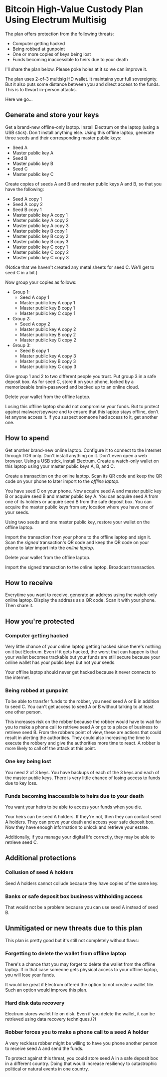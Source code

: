 # Bitcoin High-Value Custody Plan Using Electrum Multisig

The plan offers protection from the following threats:

* Computer getting hacked
* Being robbed at gunpoint
* One or more copies of keys being lost
* Funds becoming inaccessible to heirs due to your death

I'll share the plan below. Please poke holes at it so we can improve it.

The plan uses 2-of-3 multisig HD wallet. It maintains your full sovereignty. But it also puts some distance between you and direct access to the funds. This is to thwart in-person attacks.

Here we go...

## Generate and store your keys

Get a brand-new offline-only laptop. Install Electrum on the laptop (using a USB stick). Don't install anything else. Using this offline laptop, generate three seeds and their corresponding master public keys:

* Seed A
* Master public key A
* Seed B
* Master public key B
* Seed C
* Master public key C

Create copies of seeds A and B and master public keys A and B, so that you have the following:

* Seed A copy 1
* Seed A copy 2
* Seed B copy 1
* Master public key A copy 1
* Master public key A copy 2
* Master public key A copy 3
* Master public key B copy 1
* Master public key B copy 2
* Master public key B copy 3
* Master public key C copy 1
* Master public key C copy 2
* Master public key C copy 3

(Notice that we haven't created any metal sheets for seed C. We'll get to seed C in a bit.)

Now group your copies as follows:

* Group 1:
  * Seed A copy 1
  * Master public key A copy 1
  * Master public key B copy 1
  * Master public key C copy 1
* Group 2:
  * Seed A copy 2
  * Master public key A copy 2
  * Master public key B copy 2
  * Master public key C copy 2
* Group 3:
  * Seed B copy 1
  * Master public key A copy 3
  * Master public key B copy 3
  * Master public key C copy 3
  
Give group 1 and 2 to two different people you trust. Put group 3 in a safe deposit box. As for seed C, store it on your phone, locked by a memorizeable brain-password and backed up to an online cloud.

Delete your wallet from the offline laptop. 

Losing this offline laptop should not compromise your funds. But to protect against malware/spyware and to ensure that this laptop stays offline, don't let anyone access it. If you suspect someone had access to it, get another one.

## How to spend

Get another brand-new online laptop. Configure it to connect to the Internet through TOR only. Don't install anything on it. Don't even open a web browser. Using a USB stick, install Electrum. Create a watch-only wallet on this laptop using your master public keys A, B, and C.

Create a transaction on the online laptop. Scan its QR code and keep the QR code on your phone to later import to the _offline laptop_.

You have seed C on your phone. Now acquire seed A and master public key B or acquire seed B and master public key A. You can acquire seed A from one of its holders or acquire seed B from the safe deposit box. You can acquire the master public keys from any location where you have one of your seeds. 

Using two seeds and one master public key, restore your wallet on the offline laptop.

Import the transaction from your phone to the offline laptop and sign it. Scan the _signed_ transaction's QR code and keep the QR code on your phone to later import into the _online laptop_. 

Delete your wallet from the offline laptop.

Import the signed transaction to the online laptop. Broadcast transaction.

## How to receive

Everytime you want to receive, generate an address using the watch-only online laptop. Display the address as a QR code. Scan it with your phone. Then share it.

## How you're protected

### Computer getting hacked

Very little chance of your online laptop getting hacked since there's nothing on it but Electrum. Even if it gets hacked, the worst that can happen is that your wallet becomes trackable but your funds are still secure because your online wallet has your public keys but not your seeds.

Your offline laptop should never get hacked because it never connects to the internet.

### Being robbed at gunpoint

To be able to transfer funds to the robber, you need seed A or B in addition to seed C. You can't get access to seed A or B without talking to at least one other person.

This increases risk on the robber because the robber would have to wait for you to make a phone call to retrieve seed A or go to a place of business to retrieve seed B. From the robbers point of view, these are actions that could result in alerting the authorities. They could also increasing the time to execute the robbery and give the authorities more time to react. A robber is more likely to call off the attack at this point.

### One key being lost

You need 2 of 3 keys. You have backups of each of the 3 keys and each of the master public keys. There is very little chance of losing access to funds due to key loss.

### Funds becoming inaccessible to heirs due to your death

You want your heirs to be able to access your funds when you die.

Your heirs can be seed A holders. If they're not, then they can contact seed A holders. They can prove your death and access your safe deposit box. Now they have enough information to unlock and retrieve your estate.

Additionally, if you manage your digital life correctly, they may be able to retrieve seed C.

## Additional protections

### Collusion of seed A holders

Seed A holders cannot collude because they have copies of the same key. 

### Banks or safe deposit box business withholding access

That would not be a problem because you can use seed A instead of seed B.

## Unmitigated or new threats due to this plan

This plan is pretty good but it's still not completely without flaws:

### Forgetting to delete the wallet from offline laptop

There's a chance that you may forget to delete the wallet from the offline laptop. If in that case someone gets physical access to your offline laptop, you will lose your funds.

It would be great if Electrum offered the option to not create a wallet file. Such an option would improve this plan.

### Hard disk data recovery

Electrum stores wallet file on disk. Even if you delete the wallet, it can be retrieved using data recovery techniques.(?)

### Robber forces you to make a phone call to a seed A holder

A very reckless robber might be willing to have you phone another person to receive seed A and send the funds. 

To protect against this threat, you could store seed A in a safe deposit box in a different country. Doing that would increase resiliency to catastrophic political or natural events in one country.
